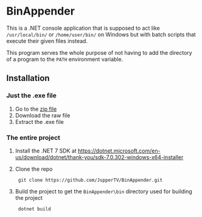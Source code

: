 # BinAppender

This is a .NET console application that is supposed to act like `/usr/local/bin/` or `/home/user/bin/` on Windows but with batch scripts that execute their given files instead.

This program serves the whole purpose of not having to add the directory of a program to the `PATH` environment variable.

## Installation

### Just the .exe file

1. Go to the [zip file](./I%20just%20want%20the%20program.zip)
2. Download the raw file
3. Extract the .exe file

### The entire project

1. Install the .NET 7 SDK at <https://dotnet.microsoft.com/en-us/download/dotnet/thank-you/sdk-7.0.302-windows-x64-installer>

2. Clone the repo

        git clone https://github.com/JupperTV/BinAppender.git

3. Build the project to get the `BinAppender\bin` directory used for building the project

        dotnet build
